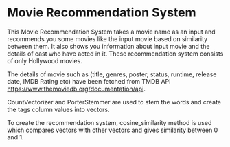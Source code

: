 # Movie Recommendation System

This Movie Recommendation System takes a movie name as an input and recommends you some movies like the input movie based on similarity between them. It also shows you information about input movie and the details of cast who have acted in it. These recommendation system consists of only Hollywood movies.

The details of movie such as (title, genres, poster, status, runtime, release date, IMDB Rating etc) have been fetched from TMDB API https://www.themoviedb.org/documentation/api.

CountVectorizer and PorterStemmer are used to stem the words and create the tags column values into vectors.

To create the recommendation system, cosine_similarity method is used which compares vectors with other vectors and gives similarity between 0 and 1.
